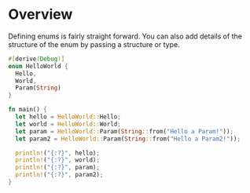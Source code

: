 # Overview
Defining enums is fairly straight forward. You can also add details of the structure of the enum by passing a structure or type.

```rust
#[derive(Debug)]
enum HelloWorld {
  Hello,
  World,
  Param(String)
}

fn main() {
  let hello = HelloWorld::Hello;
  let world = HelloWorld::World;
  let param = HelloWorld::Param(String::from("Hello a Param!"));
  let param2 = HelloWorld::Param(String::from("Hello a Param2!"));

  println!("{:?}", hello);
  println!("{:?}", world);
  println!("{:?}", param);
  println!("{:?}", param2);
}
```